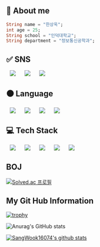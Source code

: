 ## 📱 About me

```dart
String name = "한상욱";
int age = 25;
String school = "인덕대학교";
String department = "정보통신공학과";
```

## ✅ SNS
<div>
  <img src="https://img.shields.io/badge/Blog-20C997?style=flat-square&logo=velog&logoColor=white" style="height : auto; margin-left : 10px; margin-right : 10px;"/>
  <img src="https://img.shields.io/badge/Instagram-E4405F?style=flat-square&logo=instagram&logoColor=white" style="height : auto; margin-left : 10px; margin-right : 10px;"/>
  <img src="https://img.shields.io/badge/KakaoTalk-FFCD00?style=flat-square&logo=kakaotalk&logoColor=white" style="height : auto; margin-left : 10px; margin-right : 10px;"/>
</div>

## ⚫️ Language
<div>
<img src="https://img.shields.io/badge/Python-3776AB?style=flat-square&logo=python&logoColor=white" style="height : auto; margin-left : 10px; margin-right : 10px;"/>
<img src="https://img.shields.io/badge/Dart-0175C2?style=flat-square&logo=dart&logoColor=white" style="height : auto; margin-left : 10px; margin-right : 10px;"/>
<img src="https://img.shields.io/badge/Kotlin-7F52FF?style=flat-square&logo=kotlin&logoColor=white" style="height : auto; margin-left : 10px; margin-right : 10px;"/>
<img src="https://img.shields.io/badge/Swift-F05138?style=flat-square&logo=swift&logoColor=white" style="height : auto; margin-left : 10px; margin-right : 10px;"/>
</div>

## 💻 Tech Stack
<div>
<img src="https://img.shields.io/badge/Flutter-02569B?style=flat-square&logo=Flutter&logoColor=white" style="height : auto; margin-left : 10px; margin-right : 10px;"/>
<img src="https://img.shields.io/badge/Spring Boot-6DB33F?style=flat-square&logo=git&logoColor=white" style="height : auto; margin-left : 10px; margin-right : 10px;"/>
<img src="https://img.shields.io/badge/Firebase-FFCA28?style=flat-square&logo=firebase&logoColor=white" style="height : auto; margin-left : 10px; margin-right : 10px;"/>
<img src="https://img.shields.io/badge/Git-F05032?style=flat-square&logo=git&logoColor=white" style="height : auto; margin-left : 10px; margin-right : 10px;"/>
<img src="https://img.shields.io/badge/MySQL-4479A1?style=flat-square&logo=mysql&logoColor=white" style="height : auto; margin-left : 10px; margin-right : 10px;"/>
</div>

## BOJ

[![Solved.ac
프로필](http://mazassumnida.wtf/api/generate_badge?boj={qazws78941})](https://solved.ac/{qazws78941})

## My Git Hub Information
[![trophy](https://github-profile-trophy.vercel.app/?username=SangWook16074)](https://github.com/ryo-ma/github-profile-trophy)

![Anurag's GitHub stats](https://github-readme-stats.vercel.app/api?username=SangWook16074&show_icons=true&theme=radical)

[![SangWook16074's github stats](https://github-readme-stats.vercel.app/api/top-langs/?username=SangWook16074&show_icons=true&hide_border=true&title_color=004386&icon_color=004386&layout=compact)](https://github.com/SangWook16074)

<!--
**SangWook16074/SangWook16074** is a ✨ _special_ ✨ repository because its `README.md` (this file) appears on your GitHub profile.

Here are some ideas to get you started:

- 🔭 I’m currently working on ...
- 🌱 I’m currently learning ...
- 👯 I’m looking to collaborate on ...
- 🤔 I’m looking for help with ...
- 💬 Ask me about ...
- 📫 How to reach me: ...
- 😄 Pronouns: ...
- ⚡ Fun fact: ...
-->
